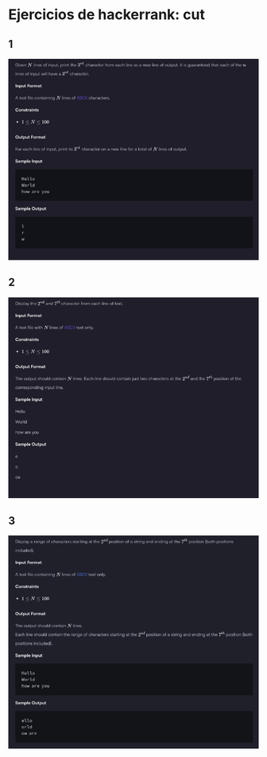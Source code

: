 # Ejercicios de hackerrank: cut

## 1 

![alt text](img/1_cut.png)


## 2

![alt text](img/2_cut.png)


## 3

![alt text](img/3_cut.png)